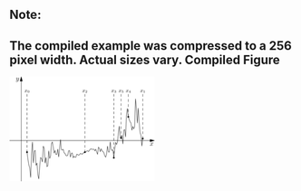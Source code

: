 Note:
-----
The compiled example was compressed to a 256
pixel width. Actual sizes vary.
Compiled Figure
---------------
![Example](Intermediate_Value_Theorem_Sketch.png)
